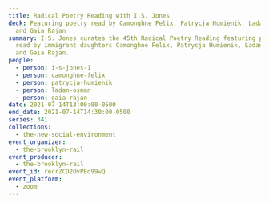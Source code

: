 ```yaml
---
title: Radical Poetry Reading with I.S. Jones
deck: Featuring poetry read by Camonghne Felix, Patrycja Humienik, Ladan Osman,
  and Gaia Rajan
summary: I.S. Jones curates the 45th Radical Poetry Reading featuring poetry
  read by immigrant daughters Camonghne Felix, Patrycja Humienik, Ladan Osman,
  and Gaia Rajan.
people:
  - person: i-s-jones-1
  - person: camonghne-felix
  - person: patrycja-humienik
  - person: ladan-osman
  - person: gaia-rajan
date: 2021-07-14T13:00:00-0500
end_date: 2021-07-14T14:30:00-0500
series: 341
collections:
  - the-new-social-environment
event_organizer:
  - the-brooklyn-rail
event_producer:
  - the-brooklyn-rail
event_id: recrZCD2OvPEo99wQ
event_platform:
  - zoom
---
```

